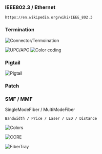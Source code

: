 ### IEEE802.3 / Ethernet
```
https://en.wikipedia.org/wiki/IEEE_802.3
```

### Termination
![Connector/Termoination](https://vitextech.com/wp-content/uploads/2019/12/Conn3.png)


![UPC/APC](https://media.cablematic.com/hqterms/pulido_fibra.png)
![Color coding](https://www.ingenova.com/wp-content/uploads/2021/06/apc-vs-upc.png)


### Pigtail
![Pigtail](https://cdn.shopify.com/s/files/1/1026/4509/files/lc-12-pigtail-sm-no-jacket_large.png?v=1505251113)


### Patch 


### SMF / MMF
SingleModeFiber / MultiModeFiber

```
Bandwidth / Price / Laser / LED / Distance
```

![Colors](https://user-images.githubusercontent.com/30005006/170926051-954bbeb7-3320-47b4-ba10-93d6c5dfe05c.png)

![CORE](https://media.fs.com/images/community/upload/wangEditor/202004/22/_1587527696_EVzlmqrv3z.png)


![FiberTray](https://thumbs.dreamstime.com/b/optic-fiber-cable-splicing-fibers-spice-tray-optical-distribution-frame-123502078.jpg)
